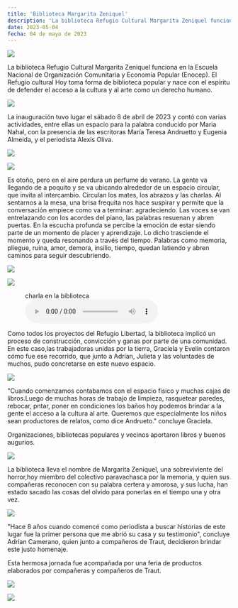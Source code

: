 ```yaml
---
title: 'Biblioteca Margarita Zeniquel'
description: 'La biblioteca Refugio Cultural Margarita Zeniquel funciona en la Escuela Nacional de Organización Comunitaria y Economía Popular (Enocep).'
date: 2023-05-04
fecha: 04 de mayo de 2023
---
```


![](https://i.imgur.com/TDwQGbq.jpg)

La biblioteca Refugio Cultural Margarita Zeniquel funciona en la Escuela Nacional de Organización Comunitaria y Economía Popular (Enocep).
El Refugio cultural Hoy toma forma de biblioteca popular y nace con el espíritu de defender el acceso a la cultura y al arte como un derecho humano.

![](https://i.imgur.com/d7VJoaC.jpg)

La inauguración  tuvo lugar el sábado 8 de abril de 2023 y contó con varias actividades, entre ellas un espacio para la palabra conducido por Maria Nahal, con la presencia de las escritoras María Teresa Andruetto y Eugenia Almeida, y el periodista Alexis Oliva.

![](https://i.imgur.com/sBRaqPW.jpg)

![](https://i.imgur.com/Ep56CmI.jpg)

Es otoño, pero en el aire perdura un perfume de verano. La gente va llegando de a poquito y se va ubicando alrededor de un espacio circular, que invita al intercambio. Circulan los mates, los abrazos y las charlas. Al sentarnos a la mesa, una brisa frequita nos hace suspirar y permite que la conversación empiece como va a terminar: agradeciendo. Las voces se van entrelazando con los acordes del piano, las palabras resuenan y abren puertas. En la escucha profunda se percibe la emoción de estar siendo parte de un momento de placer y aprendizaje. Lo dicho trasciende el momento y queda resonando a través del tiempo. Palabras como memoria, pliegue, ruina, amor, demora, insilio, tiempo, quedan latiendo y abren caminos para seguir descubriendo.

![](https://i.imgur.com/Y2M3bOB.jpg)

![](https://i.imgur.com/8vKjdmz.jpg)

<figure>
<figcaption>charla en la biblioteca</figcaption>
<audio controls
src="https://archive.org/download/Biblioteca_Margarita_Zeniquel-Refugio_Cultural/charla_biblioteca_refugio_libertad.mp3">
<a href="https://archive.org/download/Biblioteca_Margarita_Zeniquel-Refugio_Cultural/charla_biblioteca_refugio_libertad.mp3">
Download audio
</a>
</audio>
</figure>

Como todos los proyectos del Refugio Libertad, la biblioteca implicó un proceso de construcción, convicción y ganas por parte de una comunidad. En este caso,las trabajadoras unidas por la tierra, Graciela y Evelín contaron cómo fue ese recorrido, que junto a Adrían, Julieta y las voluntades de muchos, pudo concretarse en este nuevo espacio.

![](https://i.imgur.com/dKOPgph.jpg)

"Cuando comenzamos contabamos con el espacio fisico y muchas cajas de libros.Luego de muchas horas de trabajo de limpieza, rasquetear paredes, rebocar, pntar, poner en condiciones los baños hoy podemos brindar a la gente el acceso a la cultura al arte. Queremos que especialmente los niños sean productores de relatos, como dice Andrueto." concluye Graciela.

Organizaciones, bibliotecas populares y vecinos aportaron libros y buenos augurios.

![](https://i.imgur.com/3n0J4ay.jpg)

La biblioteca lleva el nombre de Margarita Zeniquel, una sobreviviente del horror,hoy miembro del colectivo paravachasca por la memoria, y quien sus compañeras reconocen con su palabra certera y amorosa, y sus lucha, han estado sacado las cosas del olvido para ponerlas en el tiempo una y otra vez.

![](https://i.imgur.com/GSsVvTa.jpg)

"Hace 8 años cuando comencé como periodista a buscar historias de este lugar fue la primer persona que me abrió su casa y su testimonio", concluye Adrían Camerano, quien junto a compañeros de Traut, decidieron brindar este justo homenaje.

Esta hermosa jornada fue acompañada por una feria de productos elaborados por compañeras y compañeros de Traut.

![](https://i.imgur.com/DH8ypPq.jpg)

![](https://i.imgur.com/LMJ3cYo.jpg)
